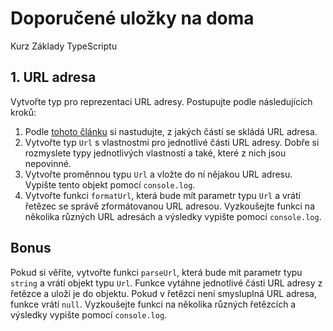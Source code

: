# Doporučené uložky na doma

Kurz Základy TypeScriptu

## 1. URL adresa

Vytvořte typ pro reprezentaci URL adresy. Postupujte podle následujících kroků:

1. Podle [tohoto článku](https://medium.com/@joseph.pyram/9-parts-of-a-url-that-you-should-know-89fea8e11713) si nastudujte, z jakých částí se skládá URL adresa.
2. Vytvořte typ `Url` s vlastnostmi pro jednotlivé části URL adresy. Dobře si rozmyslete typy jednotlivých vlastností a také, které z nich jsou nepovinné.
3. Vytvořte proměnnou typu `Url` a vložte do ní nějakou URL adresu. Vypište tento objekt pomocí `console.log`.
4. Vytvořte funkci `formatUrl`, která bude mít parametr typu `Url` a vrátí řetězec se správě zformátovanou URL adresou. Vyzkoušejte funkci na několika různých URL adresách a výsledky vypište pomocí `console.log`.

## Bonus
Pokud si věříte, vytvořte funkci `parseUrl`, která bude mít parametr typu `string` a vrátí objekt typu `Url`. Funkce vytáhne jednotlivé části URL adresy z řetězce a uloží je do objektu. Pokud v řetězci není smysluplná URL adresa, funkce vrátí `null`. Vyzkoušejte funkci na několika různých řetězcích a výsledky vypište pomocí `console.log`.